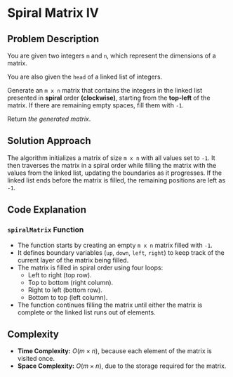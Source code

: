 # Spiral Matrix IV

## Problem Description

You are given two integers `m` and `n`, which represent the dimensions of a matrix.

You are also given the `head` of a linked list of integers.

Generate an `m x n` matrix that contains the integers in the linked list presented in **spiral** order **(clockwise)**, starting from the **top-left** of the matrix. If there are remaining empty spaces, fill them with `-1`.

Return *the generated matrix*.

## Solution Approach

The algorithm initializes a matrix of size `m x n` with all values set to `-1`. It then traverses the matrix in a spiral order while filling the matrix with the values from the linked list, updating the boundaries as it progresses. If the linked list ends before the matrix is filled, the remaining positions are left as `-1`.

## Code Explanation

### `spiralMatrix` Function

- The function starts by creating an empty `m x n` matrix filled with `-1`.
- It defines boundary variables (`up`, `down`, `left`, `right`) to keep track of the current layer of the matrix being filled.
- The matrix is filled in spiral order using four loops: 
  - Left to right (top row).
  - Top to bottom (right column).
  - Right to left (bottom row).
  - Bottom to top (left column).
- The function continues filling the matrix until either the matrix is complete or the linked list runs out of elements.

## Complexity

- **Time Complexity:** $O(m \times n)$, because each element of the matrix is visited once.
- **Space Complexity:** $O(m \times n)$, due to the storage required for the matrix.
